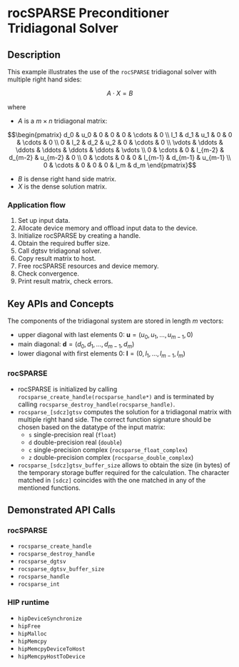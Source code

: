 # rocSPARSE Preconditioner Tridiagonal Solver

## Description

This example illustrates the use of the `rocSPARSE` tridiagonal solver with multiple right hand sides:

$$ A \cdot X = B $$

where

- $A$ is a $m \times n$ tridiagonal matrix:

$$\begin{pmatrix}
  d_0    & u_0    & 0       & 0      & 0       & \cdots  & 0       \\
  l_1    & d_1    & u_1     & 0      & 0       & \cdots  & 0       \\
  0      & l_2    & d_2     & u_2    & 0       & \cdots  & 0       \\
  \vdots & \ddots & \ddots  & \ddots & \ddots  & \ddots  & \vdots  \\
  0      & \cdots & 0      & l_{m-2} & d_{m-2} & u_{m-2} & 0       \\
  0      & \cdots & 0      & 0       & l_{m-1} & d_{m-1} & u_{m-1} \\
  0      & \cdots & 0      & 0       & 0       & l_m     & d_m
\end{pmatrix}$$

- $B$ is dense right hand side matrix.
- $X$ is the dense solution matrix.

### Application flow

1. Set up input data.
2. Allocate device memory and offload input data to the device.
3. Initialize rocSPARSE by creating a handle.
4. Obtain the required buffer size.
5. Call dgtsv tridiagonal solver.
6. Copy result matrix to host.
7. Free rocSPARSE resources and device memory.
8. Check convergence.
9. Print result matrix, check errors.

## Key APIs and Concepts

The components of the tridiagonal system are stored in length $m$ vectors:

- upper diagonal with last elements 0: $\mathbf{u} = (u_0, u_1, \dots, u_{m-1}, 0)$
- main diagonal: $\mathbf{d} = (d_0, d_1, \dots, d_{m-1}, d_m)$
- lower diagonal with first elements 0: $\mathbf{l} = (0, l_1, \dots, l_{m-1}, l_m)$

### rocSPARSE

- rocSPARSE is initialized by calling `rocsparse_create_handle(rocsparse_handle*)` and is terminated by calling `rocsparse_destroy_handle(rocsparse_handle)`.
- `rocsparse_[sdcz]gtsv` computes the solution for a tridiagonal matrix with multiple right hand side. The correct function signature should be chosen based on the datatype of the input matrix:
  - `s` single-precision real (`float`)
  - `d` double-precision real (`double`)
  - `c` single-precision complex (`rocsparse_float_complex`)
  - `z` double-precision complex (`rocsparse_double_complex`)
- `rocsparse_[sdcz]gtsv_buffer_size` allows to obtain the size (in bytes) of the temporary storage buffer required for the calculation. The character matched in `[sdcz]` coincides with the one matched in any of the mentioned functions.

## Demonstrated API Calls

### rocSPARSE

- `rocsparse_create_handle`
- `rocsparse_destroy_handle`
- `rocsparse_dgtsv`
- `rocsparse_dgtsv_buffer_size`
- `rocsparse_handle`
- `rocsparse_int`

### HIP runtime

- `hipDeviceSynchronize`
- `hipFree`
- `hipMalloc`
- `hipMemcpy`
- `hipMemcpyDeviceToHost`
- `hipMemcpyHostToDevice`

